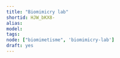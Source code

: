 ```yaml
---
title: "Biomimicry lab"
shortid: HJW_bKX8-
alias:
model:
tags:
node: ["biomimetisme", 'biomimicry-lab']
draft: yes
---
```

